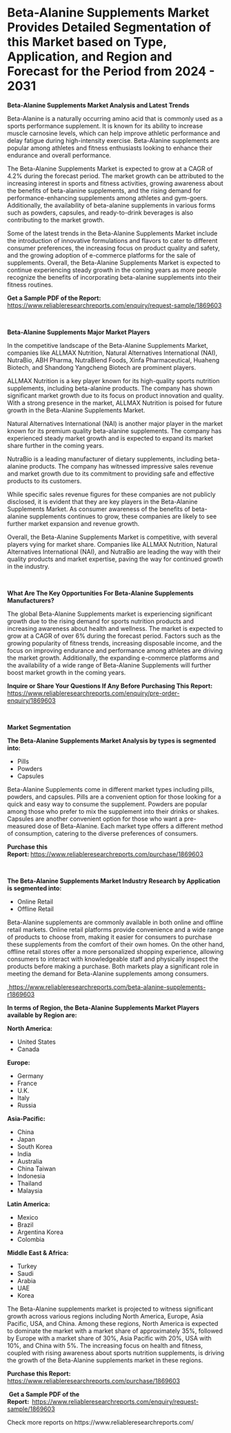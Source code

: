 <p><h1>Beta-Alanine Supplements Market Provides Detailed Segmentation of this Market based on Type, Application, and Region and Forecast for the Period from 2024 - 2031</h1></p><p><strong>Beta-Alanine Supplements Market Analysis and Latest Trends</strong></p>
<p><p>Beta-Alanine is a naturally occurring amino acid that is commonly used as a sports performance supplement. It is known for its ability to increase muscle carnosine levels, which can help improve athletic performance and delay fatigue during high-intensity exercise. Beta-Alanine supplements are popular among athletes and fitness enthusiasts looking to enhance their endurance and overall performance.</p><p>The Beta-Alanine Supplements Market is expected to grow at a CAGR of 4.2% during the forecast period. The market growth can be attributed to the increasing interest in sports and fitness activities, growing awareness about the benefits of beta-alanine supplements, and the rising demand for performance-enhancing supplements among athletes and gym-goers. Additionally, the availability of beta-alanine supplements in various forms such as powders, capsules, and ready-to-drink beverages is also contributing to the market growth.</p><p>Some of the latest trends in the Beta-Alanine Supplements Market include the introduction of innovative formulations and flavors to cater to different consumer preferences, the increasing focus on product quality and safety, and the growing adoption of e-commerce platforms for the sale of supplements. Overall, the Beta-Alanine Supplements Market is expected to continue experiencing steady growth in the coming years as more people recognize the benefits of incorporating beta-alanine supplements into their fitness routines.</p></p>
<p><strong>Get a Sample PDF of the Report:&nbsp;</strong> <a href="https://www.reliableresearchreports.com/enquiry/request-sample/1869603">https://www.reliableresearchreports.com/enquiry/request-sample/1869603</a></p>
<p>&nbsp;</p>
<p><strong>Beta-Alanine Supplements Major Market Players</strong></p>
<p><p>In the competitive landscape of the Beta-Alanine Supplements Market, companies like ALLMAX Nutrition, Natural Alternatives International (NAI), NutraBio, ABH Pharma, NutraBlend Foods, Xinfa Pharmaceutical, Huaheng Biotech, and Shandong Yangcheng Biotech are prominent players.</p><p>ALLMAX Nutrition is a key player known for its high-quality sports nutrition supplements, including beta-alanine products. The company has shown significant market growth due to its focus on product innovation and quality. With a strong presence in the market, ALLMAX Nutrition is poised for future growth in the Beta-Alanine Supplements Market.</p><p>Natural Alternatives International (NAI) is another major player in the market known for its premium quality beta-alanine supplements. The company has experienced steady market growth and is expected to expand its market share further in the coming years.</p><p>NutraBio is a leading manufacturer of dietary supplements, including beta-alanine products. The company has witnessed impressive sales revenue and market growth due to its commitment to providing safe and effective products to its customers.</p><p>While specific sales revenue figures for these companies are not publicly disclosed, it is evident that they are key players in the Beta-Alanine Supplements Market. As consumer awareness of the benefits of beta-alanine supplements continues to grow, these companies are likely to see further market expansion and revenue growth.</p><p>Overall, the Beta-Alanine Supplements Market is competitive, with several players vying for market share. Companies like ALLMAX Nutrition, Natural Alternatives International (NAI), and NutraBio are leading the way with their quality products and market expertise, paving the way for continued growth in the industry.</p></p>
<p>&nbsp;</p>
<p><strong>What Are The Key Opportunities For Beta-Alanine Supplements Manufacturers?</strong></p>
<p><p>The global Beta-Alanine Supplements market is experiencing significant growth due to the rising demand for sports nutrition products and increasing awareness about health and wellness. The market is expected to grow at a CAGR of over 6% during the forecast period. Factors such as the growing popularity of fitness trends, increasing disposable income, and the focus on improving endurance and performance among athletes are driving the market growth. Additionally, the expanding e-commerce platforms and the availability of a wide range of Beta-Alanine Supplements will further boost market growth in the coming years.</p></p>
<p><strong>Inquire or Share Your Questions If Any Before Purchasing This Report:</strong> <a href="https://www.reliableresearchreports.com/enquiry/pre-order-enquiry/1869603">https://www.reliableresearchreports.com/enquiry/pre-order-enquiry/1869603</a></p>
<p>&nbsp;</p>
<p><strong>Market Segmentation</strong></p>
<p><strong>The Beta-Alanine Supplements Market Analysis by types is segmented into:</strong></p>
<p><ul><li>Pills</li><li>Powders</li><li>Capsules</li></ul></p>
<p><p>Beta-Alanine Supplements come in different market types including pills, powders, and capsules. Pills are a convenient option for those looking for a quick and easy way to consume the supplement. Powders are popular among those who prefer to mix the supplement into their drinks or shakes. Capsules are another convenient option for those who want a pre-measured dose of Beta-Alanine. Each market type offers a different method of consumption, catering to the diverse preferences of consumers.</p></p>
<p><strong>Purchase this Report:&nbsp;</strong><a href="https://www.reliableresearchreports.com/purchase/1869603">https://www.reliableresearchreports.com/purchase/1869603</a></p>
<p>&nbsp;</p>
<p><strong>The Beta-Alanine Supplements Market Industry Research by Application is segmented into:</strong></p>
<p><ul><li>Online Retail</li><li>Offline Retail</li></ul></p>
<p><p>Beta-Alanine supplements are commonly available in both online and offline retail markets. Online retail platforms provide convenience and a wide range of products to choose from, making it easier for consumers to purchase these supplements from the comfort of their own homes. On the other hand, offline retail stores offer a more personalized shopping experience, allowing consumers to interact with knowledgeable staff and physically inspect the products before making a purchase. Both markets play a significant role in meeting the demand for Beta-Alanine supplements among consumers.</p></p>
<p><a href="https://www.reliableresearchreports.com/beta-alanine-supplements-r1869603">&nbsp;https://www.reliableresearchreports.com/beta-alanine-supplements-r1869603</a></p>
<p><strong>In terms of Region, the Beta-Alanine Supplements Market Players available by Region are:</strong></p>
<p>
    <p> <strong> North America: </strong>
        <ul>
            <li>United States</li>
            <li>Canada</li>
        </ul>
        </p> 
    <p> <strong> Europe: </strong>
        <ul>
            <li>Germany</li>
            <li>France</li>
            <li>U.K.</li>
            <li>Italy</li>
            <li>Russia</li>
        </ul>
        </p> 
    <p> <strong> Asia-Pacific: </strong>
        <ul>
            <li>China</li>
            <li>Japan</li>
            <li>South Korea</li>
            <li>India</li>
            <li>Australia</li>
            <li>China Taiwan</li>
            <li>Indonesia</li>
            <li>Thailand</li>
            <li>Malaysia</li>
        </ul>
        </p> 
    <p> <strong> Latin America: </strong>
        <ul>
            <li>Mexico</li>
            <li>Brazil</li>
            <li>Argentina Korea</li>
            <li>Colombia</li>
        </ul>
        </p> 
    <p> <strong> Middle East & Africa: </strong>
        <ul>
            <li>Turkey</li>
            <li>Saudi</li>
            <li>Arabia</li>
            <li>UAE</li>
            <li>Korea</li>
        </ul>
    </p>
    </p>
<p><p>The Beta-Alanine supplements market is projected to witness significant growth across various regions including North America, Europe, Asia Pacific, USA, and China. Among these regions, North America is expected to dominate the market with a market share of approximately 35%, followed by Europe with a market share of 30%, Asia Pacific with 20%, USA with 10%, and China with 5%. The increasing focus on health and fitness, coupled with rising awareness about sports nutrition supplements, is driving the growth of the Beta-Alanine supplements market in these regions.</p></p>
<p><strong>Purchase this Report: </strong><a href="https://www.reliableresearchreports.com/purchase/1869603">https://www.reliableresearchreports.com/purchase/1869603</a></p>
<p>&nbsp;<strong>Get a Sample PDF of the Report:&nbsp;&nbsp;</strong><a href="https://www.reliableresearchreports.com/enquiry/request-sample/1869603">https://www.reliableresearchreports.com/enquiry/request-sample/1869603</a></p>
<p><strong></strong></p>
<p>Check more reports on https://www.reliableresearchreports.com/</p>